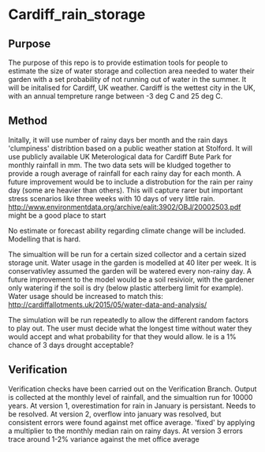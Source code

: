 # Cardiff_rain_storage

## Purpose

The purpose of this repo is to provide estimation tools for people to estimate the size of water storage and collection area needed to water their garden with a set probability of not running out of water in the summer. It will be initalised for Cardiff, UK weather.
Cardiff is the wettest city in the UK, with an annual tempreture range between -3 deg C and 25 deg C.  


## Method

Initally, it will use number of rainy days ber month and the rain days 'clumpiness' distribtion based on a public weather station at Stolford. It will use publicly available UK Meterological data for Cardiff Bute Park for monthly rainfall in mm.
The two data sets will be kludged together to provide a rough average of rainfall for each rainy day for each month. 
A future improvement would be to include a distrobution for the rain per rainy day (some are heavier than others). This will capture rarer but important stress scenarios like three weeks with 10 days of very little rain. http://www.environmentdata.org/archive/ealit:3902/OBJ/20002503.pdf might be a good place to start

No estimate or forecast ability regarding climate change will be included. Modelling that is hard.

The simualtion will be run for a certain sized collector and a certain sized storage unit. Water usage in the garden is modelled at 40 liter per week. It is conservativley assumed the garden  will be watered every non-rainy day. A future improvement to the model would be a soil resivioir, with the gardener only watering if the soil is dry (below plastic atterberg limit for example). Water usage should be increased to match this: http://cardiffallotments.uk/2015/05/water-data-and-analysis/

The simulation will be run repeatedly to allow the different random factors to play out. The user must decide what the longest time without water they would accept and what probability for that they would allow. Ie is a 1% chance of 3 days drought acceptable?


## Verification
Verification checks have been carried out on the Verification Branch.
Output is collected at the monthly level of rainfall, and the simualtion run for 10000 years.
At version 1, overestimation for rain in January is persistant. Needs to be resolved.
At version 2, overflow into january was resolved, but consistent errors were found against met office average. 'fixed' by applying a multiplier to the monthly median rain on rainy days. 
At version 3 errors trace around 1-2% variance against the met office average
